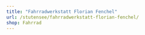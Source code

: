 ```yaml
---
title: "Fahrradwerkstatt Florian Fenchel"
url: /stutensee/fahrradwerkstatt-florian-fenchel/
shop: Fahrrad
---
```

